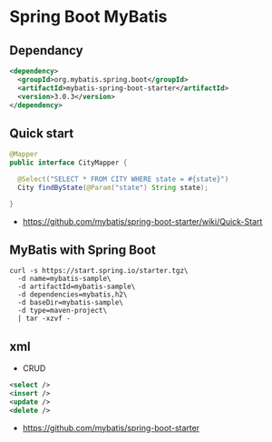# Spring Boot MyBatis

## Dependancy

```xml
<dependency>
  <groupId>org.mybatis.spring.boot</groupId>
  <artifactId>mybatis-spring-boot-starter</artifactId>
  <version>3.0.3</version>
</dependency>
```

## Quick start

```java
@Mapper
public interface CityMapper {

  @Select("SELECT * FROM CITY WHERE state = #{state}")
  City findByState(@Param("state") String state);

}
```
* https://github.com/mybatis/spring-boot-starter/wiki/Quick-Start

## MyBatis with Spring Boot
```
curl -s https://start.spring.io/starter.tgz\
  -d name=mybatis-sample\
  -d artifactId=mybatis-sample\
  -d dependencies=mybatis,h2\
  -d baseDir=mybatis-sample\
  -d type=maven-project\
  | tar -xzvf -
```

## xml
* CRUD

```xml
<select />
<insert />
<update />
<delete />
```


* https://github.com/mybatis/spring-boot-starter
